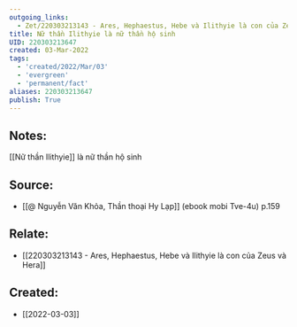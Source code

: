```yaml
---
outgoing_links:
  - Zet/220303213143 - Ares, Hephaestus, Hebe và Ilithyie là con của Zeus và Hera
title: Nữ thần Ilithyie là nữ thần hộ sinh
UID: 220303213647
created: 03-Mar-2022
tags:
  - 'created/2022/Mar/03'
  - 'evergreen'
  - 'permanent/fact'
aliases: 220303213647
publish: True
---
```

## Notes:
[[Nữ thần Ilithyie]] là nữ thần hộ sinh

## Source:
- [[@ Nguyễn Văn Khỏa, Thần thoại Hy Lạp]] (ebook mobi Tve-4u) p.159

## Relate:
- [[220303213143 - Ares, Hephaestus, Hebe và Ilithyie là con của Zeus và Hera]]
## Created:
- [[2022-03-03]]
